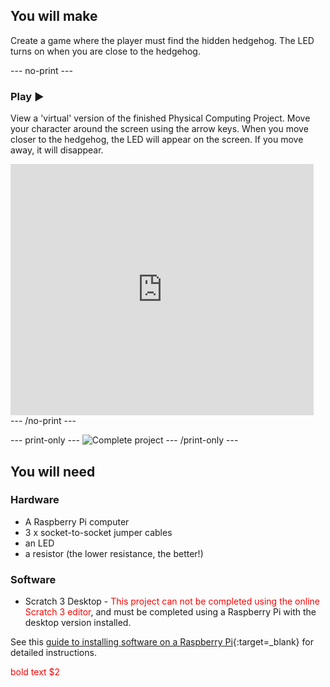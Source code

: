 ## You will make

Create a game where the player must find the hidden hedgehog. The LED turns on when you are close to the hedgehog.

--- no-print ---

### Play ▶️
View a 'virtual' version of the finished Physical Computing Project. Move your character around the screen using the arrow keys. When you move closer to the hedgehog, the LED will appear on the screen. If you move away, it will disappear.

<div class="scratch-preview">
  <iframe allowtransparency="true" width="485" height="402" src="https://scratch.mit.edu/projects/embed/492829675/?autostart=false" frameborder="0"></iframe>
</div>
--- /no-print ---

--- print-only ---
![Complete project](images/showcase_static.png)
--- /print-only ---

## You will need

### Hardware

+ A Raspberry Pi computer
+ 3 x socket-to-socket jumper cables
+ an LED
+ a resistor (the lower resistance, the better!)

### Software

+ Scratch 3 Desktop - <span style="color: #ff0000">This project can not be completed using the online Scratch 3 editor</span>, and must be completed using a Raspberry Pi with the desktop version installed. 

See this [guide to installing software on a Raspberry Pi](https://projects.raspberrypi.org/en/projects/raspberry-pi-using/5){:target=_blank} for detailed instructions.

<p><span style="color: #ff0000"> bold text $2</span></p>